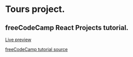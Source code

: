 # Tours project.

## freeCodeCamp React Projects tutorial.

[Live preview](https://tours-app1407.netlify.app/)

[freeCodeCamp tutorial source](https://youtu.be/a_7Z7C_JCyo)
